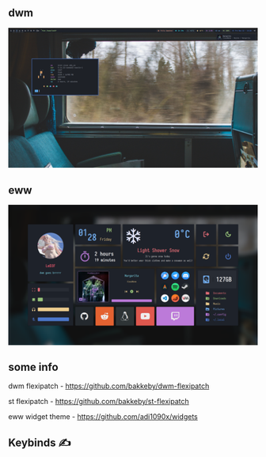 ## dwm

<img src='screens/dwm.png'>

## eww

<img src='screens/eww.png'>

## some info

dwm flexipatch - https://github.com/bakkeby/dwm-flexipatch

st flexipatch - https://github.com/bakkeby/st-flexipatch

eww widget theme - https://github.com/adi1090x/widgets

<a id="keybinds"></a>
## Keybinds ✍️
